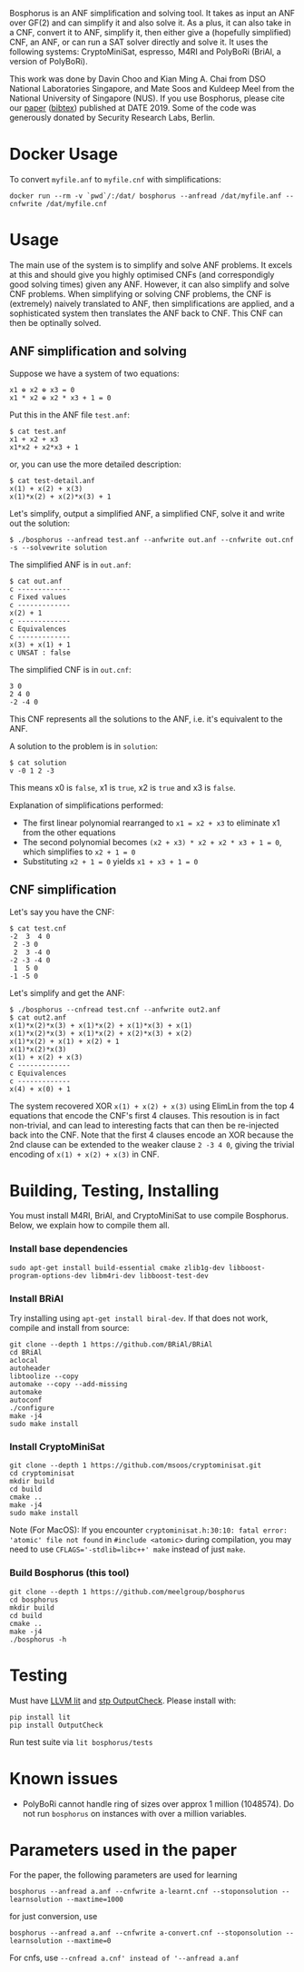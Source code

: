Bosphorus is an ANF simplification and solving tool. It takes as input an ANF over GF(2) and can simplify it and also solve it. As a plus, it can also take in a CNF, convert it to ANF, simplify it, then either give a (hopefully simplified) CNF, an ANF, or can run a SAT solver directly and solve it. It uses the following systems: CryptoMiniSat, espresso, M4RI and PolyBoRi (BriAl, a version of PolyBoRi).

This work was done by Davin Choo and Kian Ming A. Chai from DSO National Laboratories Singapore, and Mate Soos and Kuldeep Meel from the National University of Singapore (NUS). If you use Bosphorus, please cite our [paper](https://www.comp.nus.edu.sg/~meel/Papers/date-cscm19.pdf) ([bibtex](https://www.comp.nus.edu.sg/~meel/bib/CSCM19.bib)) published at DATE 2019. Some of the code was generously donated by Security Research Labs, Berlin.

# Docker Usage

To convert `myfile.anf` to `myfile.cnf` with simplifications:

```
docker run --rm -v `pwd`/:/dat/ bosphorus --anfread /dat/myfile.anf --cnfwrite /dat/myfile.cnf
```

# Usage
The main use of the system is to simplify and solve ANF problems. It excels at this and should give you highly optimised CNFs (and correspondigly good solving times) given any ANF. However, it can also simplify and solve CNF problems. When simplifying or solving CNF problems, the CNF is (extremely) naively translated to ANF, then simplifications are applied, and a sophisticated system then translates the ANF back to CNF. This CNF can then be optinally solved.

## ANF simplification and solving
Suppose we have a system of two equations:
```
x1 ⊕ x2 ⊕ x3 = 0
x1 * x2 ⊕ x2 * x3 + 1 = 0
```

Put this in the ANF file `test.anf`:
```
$ cat test.anf
x1 + x2 + x3
x1*x2 + x2*x3 + 1
```
or, you can use the more detailed description:
```
$ cat test-detail.anf
x(1) + x(2) + x(3)
x(1)*x(2) + x(2)*x(3) + 1
```

Let's simplify, output a simplified ANF, a simplified CNF, solve it and write out the solution:
```
$ ./bosphorus --anfread test.anf --anfwrite out.anf --cnfwrite out.cnf -s --solvewrite solution
```

The simplified ANF is in `out.anf`:
```
$ cat out.anf
c -------------
c Fixed values
c -------------
x(2) + 1
c -------------
c Equivalences
c -------------
x(3) + x(1) + 1
c UNSAT : false
```

The simplified CNF is in `out.cnf`:
```
3 0
2 4 0
-2 -4 0
```
This CNF represents all the solutions to the ANF, i.e. it's equivalent to the ANF.


A solution to the problem is in `solution`:
```
$ cat solution
v -0 1 2 -3
```
This means x0 is `false`, x1 is `true`, x2 is `true` and x3 is `false`.


Explanation of simplifications performed:
* The first linear polynomial rearranged to `x1 = x2 + x3` to eliminate x1 from the other equations
* The second polynomial becomes `(x2 + x3) * x2 + x2 * x3 + 1 = 0`, which simplifies to `x2 + 1 = 0`
* Substituting `x2 + 1 = 0` yields `x1 + x3 + 1 = 0`

## CNF simplification

Let's say you have the CNF:

```
$ cat test.cnf
-2  3  4 0
 2 -3 0
 2  3 -4 0
-2 -3 -4 0
 1  5 0
-1 -5 0
```

Let's simplify and get the ANF:
```
$ ./bosphorus --cnfread test.cnf --anfwrite out2.anf
$ cat out2.anf
x(1)*x(2)*x(3) + x(1)*x(2) + x(1)*x(3) + x(1)
x(1)*x(2)*x(3) + x(1)*x(2) + x(2)*x(3) + x(2)
x(1)*x(2) + x(1) + x(2) + 1
x(1)*x(2)*x(3)
x(1) + x(2) + x(3)
c -------------
c Equivalences
c -------------
x(4) + x(0) + 1

```

The system recovered XOR `x(1) + x(2) + x(3)` using ElimLin from the top 4 equations that encode the CNF's first 4 clauses. This resoution is in fact non-trivial, and can lead to interesting facts that can then be re-injected back into the CNF. Note that the first 4 clauses encode an XOR because the 2nd clause can be extended to the weaker clause `2 -3 4 0`, giving the trivial encoding of `x(1) + x(2) + x(3)` in CNF.

# Building, Testing, Installing
You must install M4RI, BriAl, and CryptoMiniSat to use compile Bosphorus. Below, we explain how to compile them all.


### Install base dependencies

```
sudo apt-get install build-essential cmake zlib1g-dev libboost-program-options-dev libm4ri-dev libboost-test-dev
```

### Install BRiAl
Try installing using `apt-get install biral-dev`. If that does not work, compile and install from source:
```
git clone --depth 1 https://github.com/BRiAl/BRiAl
cd BRiAl
aclocal
autoheader
libtoolize --copy
automake --copy --add-missing
automake
autoconf
./configure
make -j4
sudo make install
```

### Install CryptoMiniSat
```
git clone --depth 1 https://github.com/msoos/cryptominisat.git
cd cryptominisat
mkdir build
cd build
cmake ..
make -j4
sudo make install
```
Note (For MacOS): If you encounter `cryptominisat.h:30:10: fatal error: 'atomic' file not found` in `#include <atomic>` during compilation, you may need to use `CFLAGS='-stdlib=libc++' make` instead of just `make`.

### Build Bosphorus (this tool)
```
git clone --depth 1 https://github.com/meelgroup/bosphorus
cd bosphorus
mkdir build
cd build
cmake ..
make -j4
./bosphorus -h
```

# Testing
Must have [LLVM lit](https://github.com/llvm-mirror/llvm/tree/master/utils/lit) and [stp OutputCheck](https://github.com/stp/OutputCheck). Please install with:
```
pip install lit
pip install OutputCheck
```
Run test suite via `lit bosphorus/tests`

# Known issues
- PolyBoRi cannot handle ring of sizes over approx 1 million (1048574). Do not run `bosphorus` on instances with over a million variables.

# Parameters used in the paper
For the paper, the following parameters are used for learning
```
bosphorus --anfread a.anf --cnfwrite a-learnt.cnf --stoponsolution --learnsolution --maxtime=1000
```

for just conversion, use
```
bosphorus --anfread a.anf --cnfwrite a-convert.cnf --stoponsolution --learnsolution --maxtime=0
``` 

For cnfs, use `--cnfread a.cnf' instead of '--anfread a.anf`
